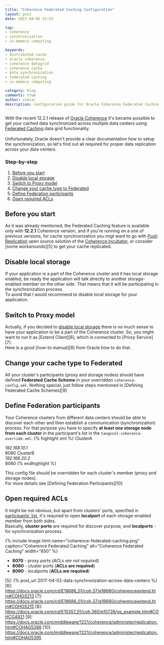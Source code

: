 ```yaml
---
title: "Coherence Federated Caching Configuration"
layout: post
date: 2017-04-05 15:53

tag:
- coherence
- synchronization
- in-memory computing

keywords:
- distributed cache
- oracle coherence
- coherence datagrid
- coherence cache
- data synchronization
- federated caching
- in-memory computing

category: blog
comments: true
author: viktar
description: Configuration guide for Oracle Coherence Federated Caching
---
```


With the recent 12.2.1 release of [Oracle Coherence][1] it's became
possible to get your cached data synchronized across multiple data
centers using [Federated Caching][2] data grid functionality.<br/>
<br/>
Unfortunately, Oracle doesn't provide a clear documentation how to setup
the synchronization, so let's find out all required for proper data
replication across your data centers.

<!--more-->

### Step-by-step

1. [Before you start](#before-you-start)
2. [Disable local storage](#disable-local-storage)
3. [Switch to Proxy model](#switch-to-proxy-model)
4. [Change your cache type to Federated](#change-your-cache-type-to-federated)
5. [Define Federation participants](#define-federation-participants)
6. [Open required ACLs](#open-required-acls)

## Before you start
As it was already mentioned, the Federated Caching feature is available
only with **12.2.1** Coherence version, and if you're running on a one
of previous versions, for cache synchronization you migt want to go
with [Push Replication][3] open source solution of the
[Coherence Incubator][4], or consider [some workarounds][5] to get your
cache replicated.<br/>

## Disable local storage
If your application is a part of the Coherence cluster and it has local
storage enabled, be ready the application will talk directly to another
storage-enabled member on the other side. That means that it will be
participating in the synchronization process.<br/>
To avoid that I would recommend to disable local storage for your
application.

## Switch to Proxy model
Actually, if you decided to [disable local storage](#disable-local-storage-if-possible)
there is no much sense to have your application to be a part of the
Coherence cluster. So, you might want to run it as [Extend Client][6],
which is connected to [Proxy Service][7].<br/>
Here is a good [how-to manual][8] from Oracle how to do that.

## Change your cache type to Federated
All your cluster's participants (proxy and storage nodes) should have
defined **Federated Cache Scheme** in your overridden
`coherence-config.xml`. Nothing special, just follow steps mentioned in
[Defining Federated Cache Schemes][9]

## Define Federation participants
Your Coherence clusters from different data centers should be able
to discover each other and then establish a communication (synchronization)
process. For that purpose you have to specify **at least one storage node
from each cluster** in the participant's list in the
`tangosol-coherence-override.xml`:
{% highlight xml %}
<federation-config>
   <participants>
      <participant>
         <name>ClusterA</name>
         <name-service-addresses>
            <address>192.168.10.1</address>
            <port>8080</port>
         </name-service-addresses>
      </participant>
      <participant>
         <name>ClusterB</name>
         <name-service-addresses>
            <address>192.168.20.2</address>
            <port>8080</port>
         </name-service-addresses>
      </participant>
   </participants>
</federation-config>
{% endhighlight %}

This config file should be overridden for each cluster's member
(proxy and storage nodes).<br/>
For more details see [Defining Federation Participants][10]

## Open required ACLs
It might be not obvious, but apart from clusters' ports, specified in
[participants' list](#define-federation-participants), it's required to
open **localport** of each storage-enabled member from both sides.<br/>
Basically, **cluster ports** are required for discover purpose, and
**localports** - for synchronization process.

{% include image.html name="coherence-federated-caching.png"
           caption="Coherence Federated Caching"
           alt="Coherence Federated Caching"
           width="650" %}
* **8070** - proxy ports (*ACLs are not required*)
* **8080** - cluster ports (**ACLs are required**)
* **8090** - localports (**ACLs are required**)

[1]: https://docs.oracle.com/middleware/1221/coherence/index.html
[2]: https://docs.oracle.com/middleware/1221/coherence/administer/replication.htm#COHAG5388
[3]: http://coherence-community.github.io/coherence-incubator/11.0.0/pushreplicationpattern/index.html
[4]: http://coherence-community.github.io/coherence-incubator/11.0.0/
[5]: {% post_url 2017-04-02-data-synchronization-across-data-centers %}
[6]: https://docs.oracle.com/cd/E18686_01/coh.37/e18680/coherenceextend.htm#COHGS213
[7]: https://docs.oracle.com/cd/E18686_01/coh.37/e18680/coherenceextend.htm#COHGS215
[8]: https://docs.oracle.com/cd/E15357_01/coh.360/e15726/gs_example.htm#COHCG4921
[9]: https://docs.oracle.com/middleware/1221/coherence/administer/replication.htm#COHAG5398
[10]: https://docs.oracle.com/middleware/1221/coherence/administer/replication.htm#COHAG5395
